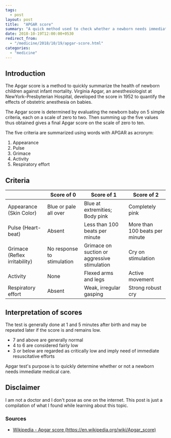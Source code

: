 ```yaml
---
tags:
  - post
layout: post
title:  "APGAR score"
summary: "A quick method used to check whether a newborn needs immediate medical care."
date: 2018-10-19T12:00:00+0530
redirect_from:
  - "/medicine/2018/10/19/apgar-score.html"
categories: 
  - "medicine"
---
```


## Introduction

The Apgar score is a method to quickly summarize the health of newborn children against infant mortality. Virginia Apgar, an anesthesiologist at NewYork–Presbyterian Hospital, developed the score in 1952 to quantify the effects of obstetric anesthesia on babies.

The Apgar score is determined by evaluating the newborn baby on 5 simple criteria, each on a scale of zero to two. Then summing up the five values thus obtained gives a final Apgar score on the scale of zero to ten.

The five criteria are summarized using words with APGAR as acronym:
1. Appearance
2. Pulse
3. Grimace
4. Activity
5. Respiratory effort

## Criteria

|                               | Score of 0                 | Score of 1                                   | Score of 2                     |
|-------------------------------|----------------------------|----------------------------------------------|--------------------------------|
| Appearance (Skin Color)       | Blue or pale all over      | Blue at extremities; Body pink               | Completely pink                |
| Pulse (Heart-beat)            | Absent                     | Less than 100 beats per minute               | More than 100 beats per minute |
| Grimace (Reflex irritability) | No response to stimulation | Grimace on suction or aggressive stimulation | Cry on stimulation             |
| Activity                      | None                       | Flexed arms and legs                         | Active movement                |
| Respiratory effort            | Absent                     | Weak, irregular gasping                      | Strong robust cry              |

## Interpretation of scores

The test is generally done at 1 and 5 minutes after birth and may be repeated later if the score is and remains low.

- 7 and above are generally normal
- 4 to 6 are considered fairly low
- 3 or below are regarded as critically low and imply need of immediate resuscitative efforts

Apgar test's purpose is to quickly determine whether or not a newborn needs immediate medical care.

## Disclaimer

I am not a doctor and I don't pose as one on the internet. This post is just a compilation of what I found while learning about this topic.

### Sources

- [Wikipedia - Apgar score (https://en.wikipedia.org/wiki/Apgar_score)][source-wikipedia-apgar-score]

[source-wikipedia-apgar-score]: https://en.wikipedia.org/wiki/Apgar_score
